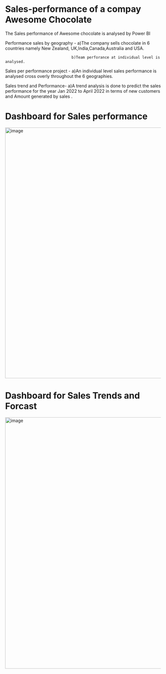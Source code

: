 # Sales-performance of a compay Awesome Chocolate
The Sales performance of Awesome chocolate is analysed  by  Power BI

Performance sales by geography - a)The company sells chocolate in 6 countries namely New Zealand, UK,India,Canada,Australia and USA.

                                  b)Team perforance at individual level is analysed.
          
         
                                 
Sales per performance project - a)An individual level sales  performance is analysed cross overly throughout the 6 geographies.

Sales trend and Performance- a)A trend analysis is done to predict the sales performance for the year  Jan 2022 to April 2022 in terms of  new customers and Amount generated by sales .

# Dashboard for Sales performance


<img width="1316" height="809" alt="image" src="https://github.com/user-attachments/assets/6baa8204-050d-4396-8e49-6da00c83a75e" />


# Dashboard for Sales Trends  and Forcast

<img width="1321" height="811" alt="image" src="https://github.com/user-attachments/assets/8c1da4e9-752b-4034-b60b-37d45de3d14c" />
